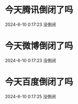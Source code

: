 # 今天腾讯倒闭了吗

2024-6-10 0:17:23 没倒闭

# 今天微博倒闭了吗

2024-6-10 0:17:23 没倒闭

# 今天百度倒闭了吗

2024-6-10 0:17:25 没倒闭

